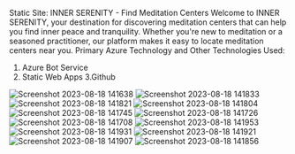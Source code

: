 Static Site: INNER SERENITY - Find Meditation Centers
Welcome to INNER SERENITY, your destination for discovering meditation centers that can help you find inner peace and tranquility. Whether you're new to meditation or a seasoned practitioner, our platform makes it easy to locate meditation centers near you.
Primary Azure Technology and Other Technologies Used:
   1. Azure Bot Service
   2. Static Web Apps
   3.Github

![Screenshot 2023-08-18 141638](https://github.com/Ankit-Arya30/Jasper/assets/136237098/37832f97-1a86-4a61-a823-984b4003e554)
![Screenshot 2023-08-18 141833](https://github.com/Ankit-Arya30/Jasper/assets/136237098/d21b2eb7-0c0e-4985-a24a-e5ae4cb05133)
![Screenshot 2023-08-18 141821](https://github.com/Ankit-Arya30/Jasper/assets/136237098/f26f6812-acb4-4b6f-ad5a-79dff6fc1238)
![Screenshot 2023-08-18 141804](https://github.com/Ankit-Arya30/Jasper/assets/136237098/0f94cab8-c9c2-49e5-8329-0e3fe8af4587)
![Screenshot 2023-08-18 141745](https://github.com/Ankit-Arya30/Jasper/assets/136237098/d7b18dc1-b213-4423-85ae-8a8012b326b0)
![Screenshot 2023-08-18 141726](https://github.com/Ankit-Arya30/Jasper/assets/136237098/1f702bed-bdb1-4d24-8f73-56accfdca26a)
![Screenshot 2023-08-18 141708](https://github.com/Ankit-Arya30/Jasper/assets/136237098/f77a1e64-f1e6-496a-a1e5-6aa217b3b394)
![Screenshot 2023-08-18 141953](https://github.com/Ankit-Arya30/Jasper/assets/136237098/0a9d8882-50f9-470f-b6d3-ce96860547e7)
![Screenshot 2023-08-18 141931](https://github.com/Ankit-Arya30/Jasper/assets/136237098/23fb0328-9b5c-4ea7-ba13-b0f0253f2435)
![Screenshot 2023-08-18 141921](https://github.com/Ankit-Arya30/Jasper/assets/136237098/7e1d6730-e489-420e-9d3a-53862ce80a85)
![Screenshot 2023-08-18 141907](https://github.com/Ankit-Arya30/Jasper/assets/136237098/19c91581-7452-43d3-aa11-d42af5215ffa)
![Screenshot 2023-08-18 141856](https://github.com/Ankit-Arya30/Jasper/assets/136237098/6bf33285-41ef-48d6-9b7e-dabc9e2defc4)
